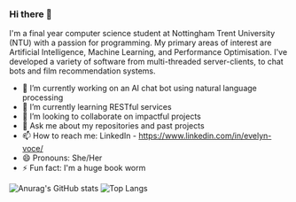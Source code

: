 ### Hi there 👋

I'm a final year computer science student at Nottingham Trent University (NTU) with a passion for programming. My primary areas of interest are Artificial Intelligence, Machine Learning, and Performance Optimisation. I've developed a variety of software from multi-threaded server-clients, to chat bots and film recommendation systems. 

- 🔭 I’m currently working on an AI chat bot using natural language processing
- 🌱 I’m currently learning RESTful services
- 👯 I’m looking to collaborate on impactful projects
- 💬 Ask me about my repositories and past projects
- 📫 How to reach me: LinkedIn - https://www.linkedin.com/in/evelyn-voce/
- 😄 Pronouns: She/Her
- ⚡ Fun fact: I'm a huge book worm

<!--
**EvelynVoce/EvelynVoce** is a ✨ _special_ ✨ repository because its `README.md` (this file) appears on your GitHub profile.

Here are some ideas to get you started:

- 🔭 I’m currently working on ...
- 🌱 I’m currently learning ...
- 👯 I’m looking to collaborate on ...
- 🤔 I’m looking for help with ...
- 💬 Ask me about ...
- 📫 How to reach me: ...
- 😄 Pronouns: ...
- ⚡ Fun fact: ...
-->

![Anurag's GitHub stats](https://github-readme-stats.vercel.app/api?username=EvelynVoce&count_private=true&show_icons=true&theme=radical)
![Top Langs](https://github-readme-stats.vercel.app/api/top-langs/?username=EvelynVoce&theme=radical)
